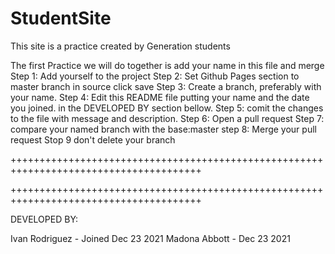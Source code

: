 # StudentSite
This site is a practice created by Generation students 

The first Practice we will do together is add your name in this file and merge
Step 1: Add yourself to the project
Step 2: Set Github Pages section to master branch in source click save
Step 3: Create a branch, preferably with your name.
Step 4: Edit this README file putting your name and the date you joined. in the DEVELOPED BY section bellow.
Step 5: comit the changes to the file with message and description.
Step 6: Open a pull request
Step 7: compare your named branch with the base:master
step 8: Merge your pull request
Stop 9 don't delete your branch

+++++++++++++++++++++++++++++++++++++++++++++++++++++++++++++++++++++++++++++++++++++++
                        
+++++++++++++++++++++++++++++++++++++++++++++++++++++++++++++++++++++++++++++++++++++++

DEVELOPED BY:


Ivan Rodriguez - Joined Dec 23 2021
Madona Abbott - Dec 23 2021

